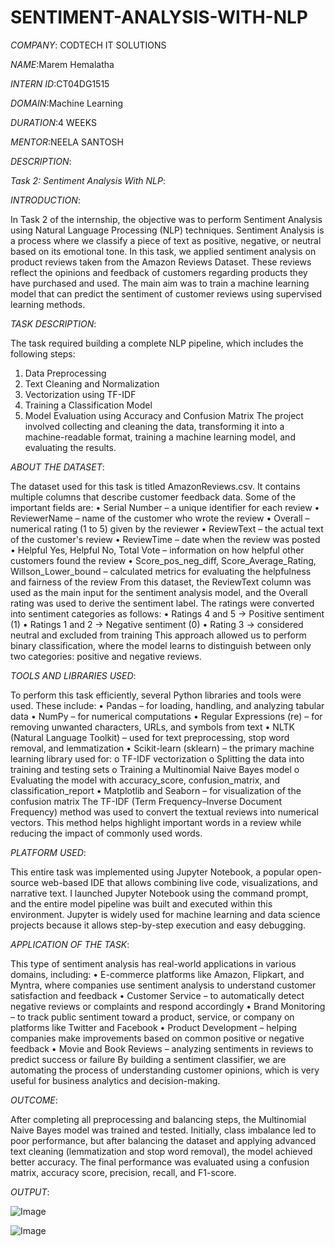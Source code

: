 # SENTIMENT-ANALYSIS-WITH-NLP

*COMPANY*: CODTECH IT SOLUTIONS

*NAME*:Marem Hemalatha

*INTERN ID*:CT04DG1515

*DOMAIN*:Machine Learning

*DURATION*:4 WEEKS

*MENTOR*:NEELA SANTOSH

*DESCRIPTION*:

*Task 2: Sentiment Analysis With NLP*:

*INTRODUCTION*:

In Task 2 of the internship, the objective was to perform Sentiment Analysis using Natural Language Processing (NLP) techniques. Sentiment Analysis is a process where we classify a piece of text as positive, negative, or neutral based on its emotional tone. In this task, we applied sentiment analysis on product reviews taken from the Amazon Reviews Dataset. These reviews reflect the opinions and feedback of customers regarding products they have purchased and used. The main aim was to train a machine learning model that can predict the sentiment of customer reviews using supervised learning methods.

*TASK DESCRIPTION*:

The task required building a complete NLP pipeline, which includes the following steps:
1.	Data Preprocessing
2.	Text Cleaning and Normalization
3.	Vectorization using TF-IDF
4.	Training a Classification Model
5.	Model Evaluation using Accuracy and Confusion Matrix
The project involved collecting and cleaning the data, transforming it into a machine-readable format, training a machine learning model, and evaluating the results.

*ABOUT THE DATASET*:

The dataset used for this task is titled AmazonReviews.csv. It contains multiple columns that describe customer feedback data. Some of the important fields are:
•	Serial Number – a unique identifier for each review
•	ReviewerName – name of the customer who wrote the review
•	Overall – numerical rating (1 to 5) given by the reviewer
•	ReviewText – the actual text of the customer's review
•	ReviewTime – date when the review was posted
•	Helpful Yes, Helpful No, Total Vote – information on how helpful other customers found the review
•	Score_pos_neg_diff, Score_Average_Rating, Willson_Lower_bound – calculated metrics for evaluating the helpfulness and fairness of the review
From this dataset, the ReviewText column was used as the main input for the sentiment analysis model, and the Overall rating was used to derive the sentiment label. The ratings were converted into sentiment categories as follows:
•	Ratings 4 and 5 → Positive sentiment (1)
•	Ratings 1 and 2 → Negative sentiment (0)
•	Rating 3 → considered neutral and excluded from training
This approach allowed us to perform binary classification, where the model learns to distinguish between only two categories: positive and negative reviews.

*TOOLS AND LIBRARIES USED*:

To perform this task efficiently, several Python libraries and tools were used. These include:
•	Pandas – for loading, handling, and analyzing tabular data
•	NumPy – for numerical computations
•	Regular Expressions (re) – for removing unwanted characters, URLs, and symbols from text
•	NLTK (Natural Language Toolkit) – used for text preprocessing, stop word removal, and lemmatization
•	Scikit-learn (sklearn) – the primary machine learning library used for:
o	TF-IDF vectorization
o	Splitting the data into training and testing sets
o	Training a Multinomial Naive Bayes model
o	Evaluating the model with accuracy_score, confusion_matrix, and classification_report
•	Matplotlib and Seaborn – for visualization of the confusion matrix
The TF-IDF (Term Frequency–Inverse Document Frequency) method was used to convert the textual reviews into numerical vectors. This method helps highlight important words in a review while reducing the impact of commonly used words.

*PLATFORM USED*:

This entire task was implemented using Jupyter Notebook, a popular open-source web-based IDE that allows combining live code, visualizations, and narrative text. I launched Jupyter Notebook using the command prompt, and the entire model pipeline was built and executed within this environment. Jupyter is widely used for machine learning and data science projects because it allows step-by-step execution and easy debugging.

*APPLICATION OF THE TASK*:

This type of sentiment analysis has real-world applications in various domains, including:
•	E-commerce platforms like Amazon, Flipkart, and Myntra, where companies use sentiment analysis to understand customer satisfaction and feedback
•	Customer Service – to automatically detect negative reviews or complaints and respond accordingly
•	Brand Monitoring – to track public sentiment toward a product, service, or company on platforms like Twitter and Facebook
•	Product Development – helping companies make improvements based on common positive or negative feedback
•	Movie and Book Reviews – analyzing sentiments in reviews to predict success or failure
By building a sentiment classifier, we are automating the process of understanding customer opinions, which is very useful for business analytics and decision-making.

*OUTCOME*:

After completing all preprocessing and balancing steps, the Multinomial Naive Bayes model was trained and tested. Initially, class imbalance led to poor performance, but after balancing the dataset and applying advanced text cleaning (lemmatization and stop word removal), the model achieved better accuracy. The final performance was evaluated using a confusion matrix, accuracy score, precision, recall, and F1-score.

*OUTPUT*:

![Image](https://github.com/user-attachments/assets/c3497252-b8d7-425c-ace0-0263be10d87b)

![Image](https://github.com/user-attachments/assets/96189a81-d423-482d-975a-548c37096257)
